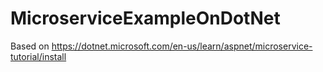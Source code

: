 # MicroserviceExampleOnDotNet
Based on https://dotnet.microsoft.com/en-us/learn/aspnet/microservice-tutorial/install
